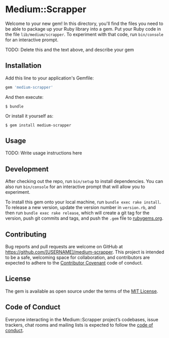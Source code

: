 # Medium::Scrapper

Welcome to your new gem! In this directory, you'll find the files you need to be able to package up your Ruby library into a gem. Put your Ruby code in the file `lib/medium/scrapper`. To experiment with that code, run `bin/console` for an interactive prompt.

TODO: Delete this and the text above, and describe your gem

## Installation

Add this line to your application's Gemfile:

```ruby
gem 'medium-scrapper'
```

And then execute:

    $ bundle

Or install it yourself as:

    $ gem install medium-scrapper

## Usage

TODO: Write usage instructions here

## Development

After checking out the repo, run `bin/setup` to install dependencies. You can also run `bin/console` for an interactive prompt that will allow you to experiment.

To install this gem onto your local machine, run `bundle exec rake install`. To release a new version, update the version number in `version.rb`, and then run `bundle exec rake release`, which will create a git tag for the version, push git commits and tags, and push the `.gem` file to [rubygems.org](https://rubygems.org).

## Contributing

Bug reports and pull requests are welcome on GitHub at https://github.com/[USERNAME]/medium-scrapper. This project is intended to be a safe, welcoming space for collaboration, and contributors are expected to adhere to the [Contributor Covenant](http://contributor-covenant.org) code of conduct.

## License

The gem is available as open source under the terms of the [MIT License](https://opensource.org/licenses/MIT).

## Code of Conduct

Everyone interacting in the Medium::Scrapper project’s codebases, issue trackers, chat rooms and mailing lists is expected to follow the [code of conduct](https://github.com/[USERNAME]/medium-scrapper/blob/master/CODE_OF_CONDUCT.md).
